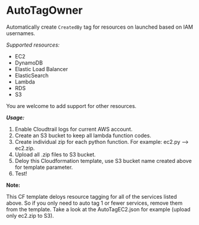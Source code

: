 # AutoTagOwner
Automatically create `CreatedBy` tag for resources on launched based on IAM usernames.

*Supported resources:*
- EC2
- DynamoDB
- Elastic Load Balancer
- ElasticSearch
- Lambda
- RDS
- S3

You are welcome to add support for other resources.

***Usage:***

1. Enable Cloudtrail logs for current AWS account.
2. Create an S3 bucket to keep all lambda function codes.
3. Create individual zip for each python function. For example: ec2.py --> ec2.zip.
4. Upload all .zip files to S3 bucket.
5. Deloy this Cloudformation template, use S3 bucket name created above for template parameter.
6. Test!

**Note:**

This CF template deloys resource tagging for all of the services listed above. So if you only need to auto tag 1 or fewer services, remove them from the template. Take a look at the AutoTagEC2.json for example (upload only ec2.zip to S3).

